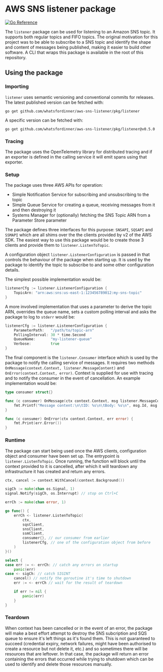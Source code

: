 # AWS SNS listener package

[![Go Reference](https://pkg.go.dev/badge/github.com/whatsfordinner/aws-sns-listener/pkg/listener.svg)](https://pkg.go.dev/github.com/whatsfordinner/aws-sns-listener/pkg/listener)

The `listener` package can be used for listening to an Amazon SNS topic. It supports both regular topics and FIFO topics. The original motivation for this project was to be able to subscribe to a SNS topic and identify the shape and content of messages being published, making it easier to build other software. A CLI that wraps this package is available in the root of this repository.

## Using the package

### Importing

`listener` uses semantic versioning and conventional commits for releases. The latest published version can be fetched with:

```
go get github.com/whatsfordinner/aws-sns-listener/pkg/listener
```

A specific version can be fetched with:

```
go get github.com/whatsfordinner/aws-sns-listener/pkg/listener@v0.5.0
```

### Tracing

The package uses the OpenTelemetry library for distributed tracing and if an exporter is defined in the calling service it will emit spans using that exporter.

### Setup

The package uses three AWS APIs for operation:  
* Simple Notification Service for subscribing and unsubscribing to the topic  
* Simple Queue Service for creating a queue, receiving messages from it and then destroying it  
* Systems Manager for (optionally) fetching the SNS Topic ARN from a Parameter Store parameter

The package defines three interfaces for this purpose: `SNSAPI`, `SQSAPI` and `SSMAPI` which are all shims over the the clients provided by v2 of the AWS SDK. The easiest way to use this package would be to create those 3 clients and provide them to `listener.ListenToTopic`.

A configuration object `listener.ListenerConfiguration` is passed in that controls the behaviour of the package when starting up. It is used by the package to identify the topic to subscribe to and some other configuration details.

The simplest possible implementation would be:

```go
listenerCfg := listener.ListenerConfiguration {
    TopicArn: "arn:aws:sns:us-east-1:123456789012:my-sns-topic"
}
```

A more involved implementation that uses a parameter to derive the topic ARN, overrides the queue name, sets a custom polling interval and asks the package to log to `stderr` would be:

```go
listenerCfg := listener.ListenerConfiguration {
    ParameterPath:   "/path/to/topic-arn"
    PollingInterval: 30 * time.Second 
    QueueName:       "my-listener-queue"
    Verbose:         true
}
```

The final component is the `listener.Consumer` interface which is used by the package to notify the calling service of messages. It requires two methods `OnMessage(context.Context, listener.MessageContent)` and `OnError(context.Context, error)`. Context is supplied for use with tracing and to notify the consumer in the event of cancellation. An example implementation would be:

```go
type consumer struct{}

func (c consumer) OnMessage(ctx context.Context, msg listener.MessageContent) {
    fmt.Printf("Message content:\n\tID: %s\n\tBody: %s\n", msg.Id, msg.Body)
}

func (c consumer) OnError(ctx context.Context, err error) {
    fmt.Print(err.Error())
}
```

### Runtime

The package can start being used once the AWS clients, configuration object and consumer have been set up. The entrypoint is `listener.ListenToTopic`. Once running, the function will block until the context provided to it is cancelled, after which it will teardown any infrastructure it has created and return any errors.

```go
ctx, cancel := context.WithCancel(context.Background())

sigCh := make(chan os.Signal, 1)
signal.Notify(sigCh, os.Interrupt) // stop on Ctrl+C

errCh := make(chan error, 1)

go func() {
    errCh <- listener.ListenToTopic(
        ctx,
        sqsClient,
        snsClient,
        ssmClient,
        consumer{}, // our consumer from earlier
        listenerCfg, // one of the configuration object from before
    )
}()

select {
case err := <- errCh: // catch any errors on startup
    panic(err)
case <- sigCh: // catch SIGINT
    cancel() // notify the goroutine it's time to shutdown
    err := <- errCh // wait for the result of teardown

    if err != nil {
        panic(err)
    }
}
```

### Teardown

When context has been cancelled or in the event of an error, the package will make a best effort attempt to destroy the SNS subcription and SQS queue to ensure it's left things as it's found them. This is not guaranteed to succeed (credential expiry, network failures, might have been authorised to create a resource but not delete it, etc.) and so sometimes there will be resources that are leftover. In that case, the package will return an error containing the errors that occurred while trying to shutdown which can be used to identify and delete those resources manually.

